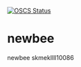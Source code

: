 [![OSCS Status](https://www.oscs1024.com/platform/badge/zzkkui/react-tmp.svg?size=small)](https://www.oscs1024.com/project/zzkkui/react-tmp?ref=badge_small)
# newbee
newbee
skmekllll10086
